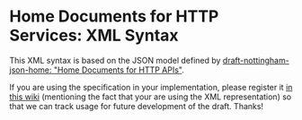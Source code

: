 # Home Documents for HTTP Services: XML Syntax

This XML syntax is based on the JSON model defined by [draft-nottingham-json-home: "Home Documents for HTTP APIs"](https://github.com/mnot/I-D/tree/gh-pages/http-problem).

If you are using the specification in your implementation, please register it [in this wiki](https://github.com/mnot/I-D/wiki/json-home) (mentioning the fact that your are using the XML representation) so that we can track usage for future development of the draft. Thanks!

